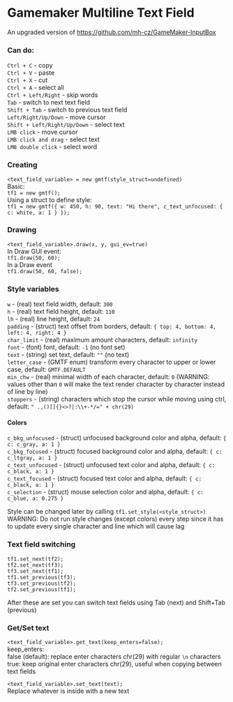 # Gamemaker Multiline Text Field
An upgraded version of https://github.com/mh-cz/GameMaker-InputBox  
  
### Can do:
```Ctrl + C``` - copy  
```Ctrl + V``` - paste  
```Ctrl + X``` - cut  
```Ctrl + A``` - select all  
```Ctrl + Left/Right``` - skip words  
```Tab``` - switch to next text field  
```Shift + Tab``` - switch to previous text field  
```Left/Right/Up/Down``` - move cursor  
```Shift + Left/Right/Up/Down``` - select text  
```LMB click``` - move cursor  
```LMB click and drag``` - select text  
```LMB double click``` - select word  


### Creating
```<text_field_variable> = new gmtf(style_struct=undefined)```  
Basic:  
```tf1 = new gmtf();```  
Using a struct to define style:  
```tf1 = new gmtf({ w: 450, h: 90, text: "Hi there", c_text_unfocused: { c: white, a: 1 } });```  
### Drawing
```<text_field_variable>.draw(x, y, gui_ev=true)```  
In Draw GUI event:  
```tf1.draw(50, 60);```  
In a Draw event  
```tf1.draw(50, 60, false);```  
  
### Style variables
```w``` - (real) text field width, default: ```300```  
```h``` - (real) text field height, default: ```110```  
```lh``` - (real) line height, default: ```24```  
```padding``` - (struct) text offset from borders, default: ```{ top: 4, bottom: 4, left: 4, right: 4 }```  
```char_limit``` - (real) maximum amount characters, default: ```infinity```  
```font``` - (font) font, default: ```-1``` (no font set)  
```text``` - (string) set text, default: ```""``` (no text)  
```letter_case``` - (GMTF enum) transform every character to upper or lower case, default: ```GMTF.DEFAULT```  
```min_chw``` - (real) minimal width of each character, default: ```0``` (WARNING: values other than ```0``` will make the text render character by character instead of line by line)  
```stoppers``` - (string) characters which stop the cursor while moving using ctrl, default: ```" .,()[]{}<>?|:\\+-*/=" + chr(29)```  
#### Colors
```c_bkg_unfocused``` - (struct) unfocused background color and alpha, default: ```{ c: c_gray, a: 1 }```  
```c_bkg_focused``` - (struct) focused background color and alpha, default: ```{ c: c_ltgray, a: 1 }```  
```c_text_unfocused``` - (struct) unfocused text color and alpha, default: ```{ c: c_black, a: 1 }```  
```c_text_focused``` - (struct) focused text color and alpha, default: ```{ c: c_black, a: 1 }```  
```c_selection``` - (struct) mouse selection color and alpha, default: ```{ c: c_blue, a: 0.275 }```  
  
Style can be changed later by calling ```tf1.set_style(<style_struct>)```  
WARNING: Do not run style changes (except colors) every step since it has to update every single character and line which will cause lag  
 
### Text field switching
```tf1.set_next(tf2);```  
```tf2.set_next(tf3);```  
```tf3.set_next(tf1);```  
```tf1.set_previous(tf3);```  
```tf3.set_previous(tf2);```  
```tf2.set_previous(tf1);```  
  
After these are set you can switch text fields using Tab (next) and Shift+Tab (previous)  
  
### Get/Set text
```<text_field_variable>.get_text(keep_enters=false);```  
keep_enters:  
false (default): replace enter characters chr(29) with regular ```\n``` characters  
true: keep original enter characters chr(29), useful when copying between text fields  
  
```<text_field_variable>.set_text(text);```  
Replace whatever is inside with a new text  
